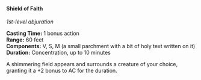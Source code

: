 #### Shield of Faith
<!-- markdownlint-disable link-image-reference-definitions -->
[_metadata_:spell_name]:- "Shield of Faith"
[_metadata_:spell_level]:- "1"
[_metadata_:spell_school]:- "abjuration"
[_metadata_:ritual]:- "false"
[_metadata_:casting_time_amount]:- "1"
[_metadata_:casting_time_unit]:- "bonus action"
[_metadata_:range]:- "60 feet"
[_metadata_:target]:- "a creature of your choice"
[_metadata_:components_verbal]:- "true"
[_metadata_:components_somatic]:- "true"
[_metadata_:components_material]:- "true"
[_metadata_:components_material_description]:- "a small parchment with a bit of holy text written on it"
[_metadata_:duration]:- "10 minutes"
[_metadata_:concentration]:- "true"
[_metadata_:compared_to_wotc_srd_5.1]:- "mechanics_same_wording_different"
[_metadata_:compared_to_a5e_srd]:- "mechanics_different_wording_different"
<!-- markdownlint-disable-next-line no-emphasis-as-heading -->
_1st-level abjuration_

**Casting Time:** 1 bonus action \
**Range:** 60 feet \
**Components:** V, S, M (a small parchment with a bit of holy text written on it) \
**Duration:** Concentration, up to 10 minutes

A shimmering field appears and surrounds a creature of your choice, granting it a +2 bonus to AC for the duration.
